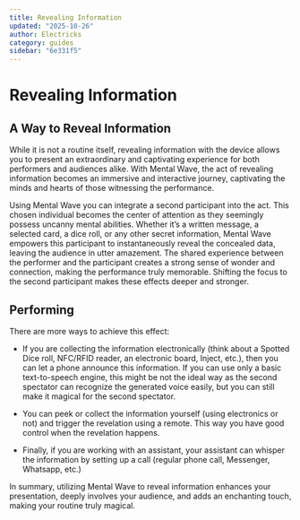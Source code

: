 ```yaml
---
title: Revealing Information
updated: "2025-10-26"
author: Electricks
category: guides
sidebar: "6e331f5"
---
```


# Revealing Information

## A Way to Reveal Information

While it is not a routine itself, revealing information with the device allows you to present an extraordinary and captivating experience for both performers and audiences alike. With Mental Wave, the act of revealing information becomes an immersive and interactive journey, captivating the minds and hearts of those witnessing the performance.

Using Mental Wave you can integrate a second participant into the act. This chosen individual becomes the center of attention as they seemingly possess uncanny mental abilities. Whether it’s a written message, a selected card, a dice roll, or any other secret information, Mental Wave empowers this participant to instantaneously reveal the concealed data, leaving the audience in utter amazement. The shared experience between the performer and the participant creates a strong sense of wonder and connection, making the performance truly memorable. Shifting the focus to the second participant makes these effects deeper and stronger.

## Performing

There are more ways to achieve this effect:

- If you are collecting the information electronically (think about a Spotted Dice roll, NFC/RFID reader, an electronic board, Inject, etc.), then you can let a phone announce this information. If you can use only a basic text-to-speech engine, this might be not the ideal way as the second spectator can recognize the generated voice easily, but you can still make it magical for the second spectator.

- You can peek or collect the information yourself (using electronics or not) and trigger the revelation using a remote. This way you have good control when the revelation happens.

- Finally, if you are working with an assistant, your assistant can whisper the information by setting up a call (regular phone call, Messenger, Whatsapp, etc.)

In summary, utilizing Mental Wave to reveal information enhances your presentation, deeply involves your audience, and adds an enchanting touch, making your routine truly magical.